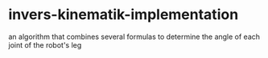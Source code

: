 # invers-kinematik-implementation
an algorithm that combines several formulas to determine the angle of each joint of the robot's leg
